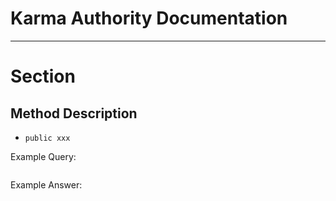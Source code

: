 # Karma Authority Documentation

---

# Section

## Method Description
- `public xxx`

Example Query: 
```json
```

Example Answer: 
```json
```
